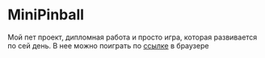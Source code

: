 # MiniPinball

Мой пет проект, дипломная работа и просто игра, которая развивается по сей день. В нее можно поиграть по [ссылке](https://taimas-tavern.itch.io/mini-pinball) в браузере
